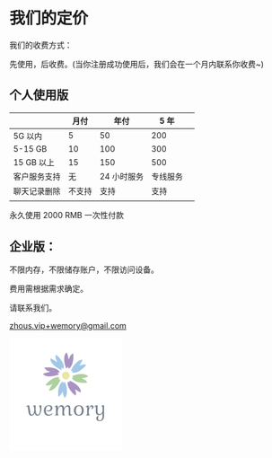 # 我们的定价

我们的收费方式：

先使用，后收费。(当你注册成功使用后，我们会在一个月内联系你收费~)



## 个人使用版



|              | 月付   | 年付        | 5 年     |      |
| ------------ | ------ | ----------- | -------- | ---- |
| 5G 以内      | 5      | 50          | 200      |      |
| 5-15 GB      | 10     | 100         | 300      |      |
| 15 GB 以上   | 15     | 150         | 500      |      |
| 客户服务支持 | 无     | 24 小时服务 | 专线服务 |      |
| 聊天记录删除 | 不支持 | 支持        | 支持     |      |
|              |        |             |          |      |

永久使用  2000 RMB 一次性付款  



## 企业版：

不限内存，不限储存账户，不限访问设备。

费用需根据需求确定。



请联系我们。

zhous.vip+wemory@gmail.com







![wemory_logo-removebg-preview](pricing.assets/wemory_logo-removebg-preview.png)